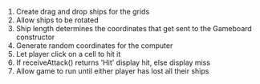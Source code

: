 1. Create drag and drop ships for the grids
2. Allow ships to be rotated
3. Ship length determines the coordinates that get sent to the Gameboard constructor
4. Generate random coordinates for the computer
5. Let player click on a cell to hit it
6. If receiveAttack() returns 'Hit' display hit, else display miss
7. Allow game to run until either player has lost all their ships

